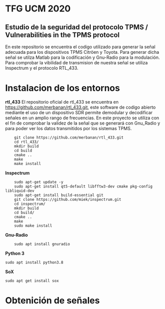 # TFG UCM 2020
## Estudio de la seguridad del protocolo TPMS / Vulnerabilities in the TPMS protocol

En este repositorio se encuentra el codigo utilizado para generar la señal adecuada para los dispositivos TPMS Citröen y Toyota. Para generar dicha señal se utilza Matlab para la codificación y Gnu-Radio para la modulación. Para comprobar la vibilidad de transmision de nuestra señal se utiliza Inspectrum y el protocolo RTL_433.

# Instalacion de los entornos
**rtl_433**
El repositorio oficial de rtl_433 se encuentra en https://github.com/merbanan/rtl_433.git, este software de codigo abierto mediante el uso de un dispositivo SDR permite demodular y decodificar señales en un amplio rango de frecuencias. En este proyecto se utiliza con el fin de comprobar la validez de la señal que se generará con Gnu_Radio y para poder ver los datos transmitidos por los sistemas TPMS.
````
    git clone https://github.com/merbanan/rtl_433.git
    cd rtl_433/
    mkdir build
    cd build
    cmake ..
    make
    make install
````
**Inspectrum**
````
    sudo apt-get update -y
    sudo apt-get install qt5-default libfftw3-dev cmake pkg-config libliquid-dev 
    sudo apt-get install build-essential git
    git clone https://github.com/miek/inspectrum.git
    cd inspectrum/
    mkdir build
    cd build/
    cmake ..
    make
    sudo make install
````
**Gnu-Radio**
````
    sudo apt install gnuradio
````
**Python 3**
````
sudo apt install python3.8
````
**SoX**
````
sudo apt get install sox
````


# Obtenición de señales 
